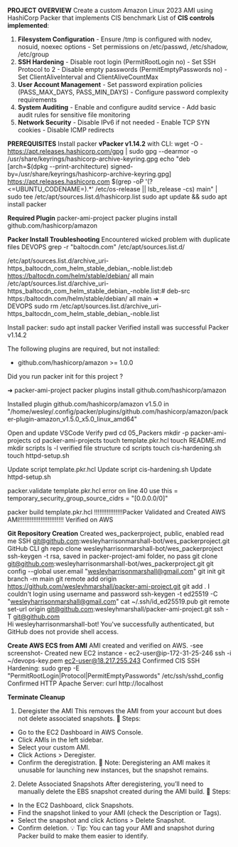 **PROJECT OVERVIEW**
Create a custom Amazon Linux 2023 AMI using HashiCorp Packer that implements CIS benchmark
List of **CIS controls implemented**:
1. **Filesystem Configuration** - Ensure /tmp is configured with nodev, nosuid, noexec options - Set permissions on /etc/passwd, /etc/shadow, /etc/group 
2. **SSH Hardening** - Disable root login (PermitRootLogin no) - Set SSH Protocol to 2 - Disable empty passwords (PermitEmptyPasswords no) - Set ClientAliveInterval and ClientAliveCountMax 
3. **User Account Management** - Set password expiration policies (PASS_MAX_DAYS, PASS_MIN_DAYS) - Configure password complexity requirements 
4. **System Auditing** - Enable and configure auditd service - Add basic audit rules for sensitive file monitoring 
5. **Network Security** - Disable IPv6 if not needed - Enable TCP SYN cookies - Disable ICMP redirects

**PREREQUISITES**
Install packer **vPacker v1.14.2** with CLI: 
wget -O - https://apt.releases.hashicorp.com/gpg | sudo gpg --dearmor -o /usr/share/keyrings/hashicorp-archive-keyring.gpg
echo "deb [arch=$(dpkg --print-architecture) signed-by=/usr/share/keyrings/hashicorp-archive-keyring.gpg] https://apt.releases.hashicorp.com $(grep -oP '(?<=UBUNTU_CODENAME=).*' /etc/os-release || lsb_release -cs) main" | sudo tee /etc/apt/sources.list.d/hashicorp.list
sudo apt update && sudo apt install packer

**Required Plugin** packer-ami-project packer plugins install github.com/hashicorp/amazon 

**Packer Install Troubleshooting**
Encountered wicked problem with duplicate files
DEVOPS grep -r "baltocdn.com" /etc/apt/sources.list.d/

/etc/apt/sources.list.d/archive_uri-https_baltocdn_com_helm_stable_debian_-noble.list:deb https://baltocdn.com/helm/stable/debian/ all main
/etc/apt/sources.list.d/archive_uri-https_baltocdn_com_helm_stable_debian_-noble.list:# deb-src https:/baltocdn.com/helm/stable/debian/ all main
➜  
DEVOPS sudo rm /etc/apt/sources.list.d/archive_uri-https_baltocdn_com_helm_stable_debian_-noble.list

Install packer: sudo apt install packer
Verified install was successful Packer v1.14.2                                           

The following plugins are required, but not installed:

* github.com/hashicorp/amazon >= 1.0.0

Did you run packer init for this project ?


➜  packer-ami-project packer plugins install github.com/hashicorp/amazon                                                                                       

Installed plugin github.com/hashicorp/amazon v1.5.0 in "/home/wesley/.config/packer/plugins/github.com/hashicorp/amazon/packer-plugin-amazon_v1.5.0_x5.0_linux_amd64"

Open and update VSCode
Verify pwd
cd 05_Packers
mkdir -p packer-ami-projects
cd packer-ami-projects
touch template.pkr.hcl
touch README.md
mkdir scripts
ls -l
verified file structure
cd scripts
touch cis-hardening.sh
touch httpd-setup.sh

Update script template.pkr.hcl
Update script cis-hardening.sh
Update httpd-setup.sh

packer.validate template.pkr.hcl
error on line 40 
use this = temporary_security_group_source_cidrs = "[0.0.0.0/0]"

packer build template.pkr.hcl
!!!!!!!!!!!!!!!!Packer Validated and Created AWS AMI!!!!!!!!!!!!!!!!!!!!!!!!!
Verified on AWS

**Git Repository Creation**
Created wes_packerproject, public, enabled read me
SSH git@github.com:wesleyharrisonmarshall-bot/wes_packerproject.git
GitHub CLI gh repo clone wesleyharrisonmarshall-bot/wes_packerproject
ssh-keygen -t rsa, saved in packer-project-ami folder, no pass
git clone git@github.com:wesleyharrisonmarshall-bot/wes_packerproject.git
git config --global user.email "wesleyharrisonmarshall@gmail.com"
git init
git branch -m main
git remote add origin https://github.com/wesleyhmarshall/packer-ami-project.git
git add .
I couldn't login using username and password
ssh-keygen -t ed25519 -C "wesleyharrisonmarshall@gmail.com"
cat ~/.ssh/id_ed25519.pub
git remote set-url origin git@github.com:wesleyhmarshall/packer-ami-project.git
ssh -T git@github.com                                                      
Hi wesleyharrisonmarshall-bot! You've successfully authenticated, but GitHub does not provide shell access.

**Create AWS ECS from AMI**
AMI created and verified on AWS. -see screenshot-
Created new EC2 instance - ec2-user@ip-172-31-25-246
ssh -i ~/devops-key.pem ec2-user@18.217.255.243
Confirmed CIS SSH Hardening: sudo grep -E "PermitRootLogin|Protocol|PermitEmptyPasswords" /etc/ssh/sshd_config
Confirmed HTTP Apache Server: curl http://localhost

**Terminate Cleanup**
1. Deregister the AMI
This removes the AMI from your account but does not delete associated snapshots.
🔧 Steps:
- Go to the EC2 Dashboard in AWS Console.
- Click AMIs in the left sidebar.
- Select your custom AMI.
- Click Actions > Deregister.
- Confirm the deregistration.
📝 Note: Deregistering an AMI makes it unusable for launching new instances, but the snapshot remains.


2. Delete Associated Snapshots
After deregistering, you’ll need to manually delete the EBS snapshot created during the AMI build.
🔧 Steps:
- In the EC2 Dashboard, click Snapshots.
- Find the snapshot linked to your AMI (check the Description or Tags).
- Select the snapshot and click Actions > Delete Snapshot.
- Confirm deletion.
💡 Tip: You can tag your AMI and snapshot during Packer build to make them easier to identify.